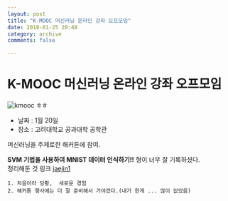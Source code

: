 ```yaml
---
layout: post
title: "K-MOOC 머신러닝 온라인 강좌 오프모임"
date: 2018-01-25 20:48
category: archive
comments: false

---
```


# K-MOOC 머신러닝 온라인 강좌 오프모임

![kmooc]()
ㅎㅎ

- 날짜 : 1월 20일
- 장소 : 고려대학교 공과대학 공학관

머신러닝을 주제로한 해커톤에 참여.


**SVM 기법을 사용하여  MNIST 데이터 인식하기!!**
형이 너무 잘 기록하셨다.  
정리해둔 것 링크
[jaejin1](https://jaejin1.github.io//mooc/) 

    1. 처음이라 당황,  새로운 경험
    2. 해커톤 행사에는 더 잘 준비해서 가야겠다.(내가 한게 ... 많이 없었음)



